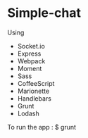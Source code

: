 # Simple-chat

Using
- Socket.io
- Express
- Webpack
- Moment
- Sass
- CoffeeScript
- Marionette
- Handlebars
- Grunt
- Lodash

To run the app :
$ grunt
